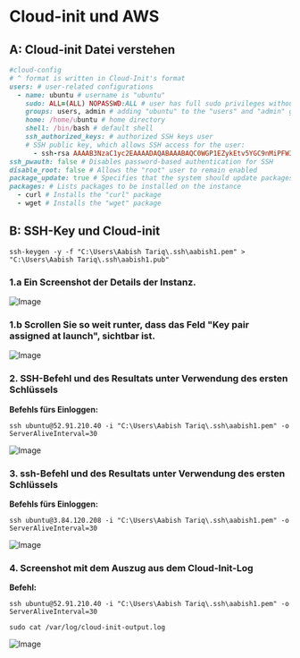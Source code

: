 # Cloud-init und AWS
## A: Cloud-init Datei verstehen
~~~~ruby
#cloud-config
# ^ format is written in Cloud-Init's format
users: # user-related configurations
  - name: ubuntu # username is "ubuntu"
    sudo: ALL=(ALL) NOPASSWD:ALL # user has full sudo privileges without requiring a password
    groups: users, admin # adding "ubuntu" to the "users" and "admin" groups
    home: /home/ubuntu # home directory
    shell: /bin/bash # default shell
    ssh_authorized_keys: # authorized SSH keys user
    # SSH public key, which allows SSH access for the user:
      - ssh-rsa AAAAB3NzaC1yc2EAAAADAQABAAABAQC0WGP1EZykEtv5YGC9nMiPFW3U3DmZNzKFO5nEu6uozEHh4jLZzPNHSrfFTuQ2GnRDSt+XbOtTLdcj26+iPNiFoFha42aCIzYjt6V8Z+SQ9pzF4jPPzxwXfDdkEWylgoNnZ+4MG1lNFqa8aO7F62tX0Yj5khjC0Bs7Mb2cHLx1XZaxJV6qSaulDuBbLYe8QUZXkMc7wmob3PM0kflfolR3LE7LResIHWa4j4FL6r5cQmFlDU2BDPpKMFMGUfRSFiUtaWBNXFOWHQBC2+uKmuMPYP4vJC9sBgqMvPN/X2KyemqdMvdKXnCfrzadHuSSJYEzD64Cve5Zl9yVvY4AqyBD aws-key       
ssh_pwauth: false # Disables password-based authentication for SSH
disable_root: false # Allows the "root" user to remain enabled
package_update: true # Specifies that the system should update packages when the instance is initialized
packages: # Lists packages to be installed on the instance
  - curl # Installs the "curl" package
  - wget # Installs the "wget" package
~~~~

## B: SSH-Key und Cloud-init

```ssh-keygen -y -f "C:\Users\Aabish Tariq\.ssh\aabish1.pem" > "C:\Users\Aabish Tariq\.ssh\aabish1.pub"```

### 1.a Ein Screenshot der Details der Instanz.
![Image](https://github.com/aabishtkhh/m346-aabish/blob/main/KN03/Images/KN03B-Screenshot-Instance.png)

### 1.b Scrollen Sie so weit runter, dass das Feld "Key pair assigned at launch", sichtbar ist.
![Image](https://github.com/aabishtkhh/m346-aabish/blob/main/KN03/Images/KN03B-Screenshot-Instance-Key-Value.png)

### 2. SSH-Befehl und des Resultats unter Verwendung des ersten Schlüssels
<b>Befehls fürs Einloggen:</b> 

```ssh ubuntu@52.91.210.40 -i "C:\Users\Aabish Tariq\.ssh\aabish1.pem" -o ServerAliveInterval=30```

![Image](https://github.com/aabishtkhh/m346-aabish/blob/main/KN03/Images/KN03B-Screenshot-SSH-Befehl-erste-Schlüssel.png)

### 3. ssh-Befehl und des Resultats unter Verwendung des ersten Schlüssels
<b>Befehls fürs Einloggen:</b>

```ssh ubuntu@3.84.120.208 -i "C:\Users\Aabish Tariq\.ssh\aabish1.pem" -o ServerAliveInterval=30```

![Image](https://github.com/aabishtkhh/m346-aabish/blob/main/KN03/Images/KN03B-Screenshot-SSH-Befehl-zweite-Schlüssel.png)

### 4. Screenshot mit dem Auszug aus dem Cloud-Init-Log
<b>Befehl:</b>

```ssh ubuntu@52.91.210.40 -i "C:\Users\Aabish Tariq\.ssh\aabish1.pem" -o ServerAliveInterval=30```

```sudo cat /var/log/cloud-init-output.log```

![Image](https://github.com/aabishtkhh/m346-aabish/blob/main/KN03/Images/KN03B-Screenshot-Auszug-Cloud-Init-Log.png)